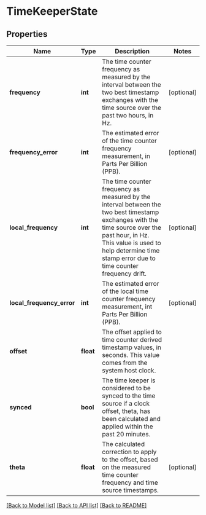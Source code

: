 # TimeKeeperState

## Properties
Name | Type | Description | Notes
------------ | ------------- | ------------- | -------------
**frequency** | **int** | The time counter frequency as measured by the interval between the two best timestamp exchanges with the time source over the past two hours, in Hz.  | [optional] 
**frequency_error** | **int** | The estimated error of the time counter frequency measurement, in Parts Per Billion (PPB).  | [optional] 
**local_frequency** | **int** | The time counter frequency as measured by the interval between the two best timestamp exchanges with the time source over the past hour, in Hz. This value is used to help determine time stamp error due to time counter frequency drift.  | [optional] 
**local_frequency_error** | **int** | The estimated error of the local time counter frequency measurement, int Parts Per Billion (PPB).  | [optional] 
**offset** | **float** | The offset applied to time counter derived timestamp values, in seconds.  This value comes from the system host clock.  | 
**synced** | **bool** | The time keeper is considered to be synced to the time source if a clock offset, theta, has been calculated and applied within the past 20 minutes.  | 
**theta** | **float** | The calculated correction to apply to the offset, based on the measured time counter frequency and time source timestamps.  | [optional] 

[[Back to Model list]](../README.md#documentation-for-models) [[Back to API list]](../README.md#documentation-for-api-endpoints) [[Back to README]](../README.md)


